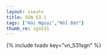 ```yaml
---
layout: sieutv
title: SGN 53.1
tags: ["Hải Ngoại","Nổi Bật"]
thumb_re: sgn531
---
```

{% include tvadv key="vn_531sgn" %}
